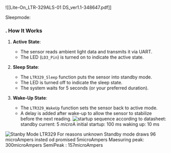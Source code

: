 ![[Lite-On_LTR-329ALS-01 DS_ver1.1-348647.pdf]]

Sleepmode: 
### . **How It Works**

1. **Active State**:
    
    - The sensor reads ambient light data and transmits it via UART.
    - The LED (`LD3_Pin`) is turned on to indicate the active state.
2. **Sleep State**:
    
    - The `LTR329_Sleep` function puts the sensor into standby mode.
    - The LED is turned off to indicate the sleep state.
    - The system waits for 5 seconds (or your preferred duration).
3. **Wake-Up State**:
    
    - The `LTR329_WakeUp` function sets the sensor back to active mode.
    - A delay is added after wake-up to allow the sensor to stabilize before the next reading.
![startup sequence](/Images/StarupSequance.png)
according to datasheet: 
standby current: 5 $micro$A
initial startup: 100 ms
waking up: 10 ms 

![Stanby Mode LTR329](StandbyModeLTR329.png)
For reasons unknown Standby mode draws 96 microAmpers insted od promised 5microAmpers
Maesuring peak: 300microAmpers
SemiPeak : 157microAmpers